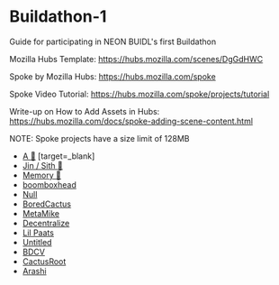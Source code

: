 # Buildathon-1
Guide for participating in NEON BUIDL's first Buildathon

Mozilla Hubs Template: https://hubs.mozilla.com/scenes/DgGdHWC

Spoke by Mozilla Hubs: https://hubs.mozilla.com/spoke

Spoke Video Tutorial: https://hubs.mozilla.com/spoke/projects/tutorial

Write-up on How to Add Assets in Hubs: https://hubs.mozilla.com/docs/spoke-adding-scene-content.html

NOTE: Spoke projects have a size limit of 128MB

- [A 🥇](https://hubs.mozilla.com/scenes/CtXBVCh/daos-in-the-metaverse-neon-buidl-buildathon-entry) [target=_blank]
- [Jin / Sith 🥈](https://hubs.mozilla.com/scenes/s93uXwZ)
- [Memory 🥉](https://hubs.mozilla.com/scenes/CFS2G2j/)
- [boomboxhead](https://hubs.mozilla.com/vEWgUN2/smooth-glittering-gathering)
- [Null](https://hubs.mozilla.com/scenes/zgUpDw4)
- [BoredCactus](https://hubs.mozilla.com/scenes/PfiimUH)
- [MetaMike](https://hub.link/UjApyfz)
- [Decentralize](https://hubs.mozilla.com/guEn3YS/ummuse-for-neon-buidl)
- [Lil Paats](https://hubs.mozilla.com/Rgy84ah/graceful-hilarious-zone)
- [Untitled](https://hubs.mozilla.com/scenes/YyBAFH7)
- [BDCV](https://hubs.mozilla.com/scenes/r7d7Jdn)
- [CactusRoot](https://hubs.mozilla.com/scenes/u3R7TFq)
- [Arashi](https://hubs.mozilla.com/scenes/nXTdPgB)
